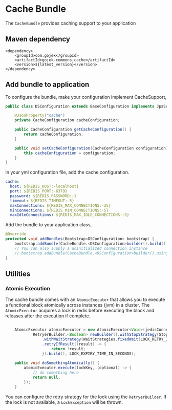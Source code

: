# Cache Bundle
The `CacheBundle` provides caching support to your application

## Maven dependency
    <dependency>
        <groupId>com.gojek</groupId>
        <artifactId>gojek-commons-cache</artifactId>
        <version>${latest_version}</version>
    </dependency>

## Add bundle to application
To configure the bundle, make your configuration implement CacheSupport,

```java
public class DSConfiguration extends BaseConfiguration implements JpaSupport {

    @JsonProperty("cache")
    private CacheConfiguration cacheConfiguration;

    public CacheConfiguration getCacheConfiguration() {
        return cacheConfiguration;
    }

    public void setCacheConfiguration(CacheConfiguration configuration) {
        this.cacheConfiguration = configuration;
    }
}
```

In your yml configuration file, add the cache configuration.

```yaml
cache:
  host: ${REDIS_HOST:-localhost}
  port: ${REDIS_PORT:-6379}
  password: ${REDIS_PASSWORD:-}
  timeout: ${REDIS_TIMEOUT:-5}
  maxConnections: ${REDIS_MAX_CONNECTIONS:-25}
  minConnections: ${REDIS_MIN_CONNECTIONS:-5}
  maxIdleConnections: ${REDIS_MAX_IDLE_CONNECTIONS:-5}
```

Add the bundle to your application class,

```java
@Override
protected void addBundles(Bootstrap<DSConfiguration> bootstrap) {
    bootstrap.addBundle(CacheBundle.<DSConfiguration>builder().build());
    // You can also supply a uninitialized connection instance
    // bootstrap.addBundle(CacheBundle.<DSConfiguration>builder().using(() -> connection).build());
}
```

## Utilities
### Atomic Execution
The cache bundle comes with an `AtomicExecutor` that allows you to execute a functional block atomically across instances (jvm) in a cluster. The `AtomicExecutor` acquires a lock in redis before executing the block and releases after the execution if complete.

```java

    AtomicExecutor atomicExecutor = new AtomicExecutor<Void>(jedisConnection,
            RetryerBuilder.<Boolean> newBuilder().withStopStrategy(StopStrategies.stopAfterAttempt(LOCK_MAX_RETRIES))
                .withWaitStrategy(WaitStrategies.fixedWait(LOCK_RETRY_INTERVAL_IN_MILLIS, TimeUnit.MILLISECONDS))
                .retryIfResult((result) -> {
                    return !result;
                }).build(), LOCK_EXPIRY_TIME_IN_SECONDS);
                
    public void doSomethingAtomically() {
        atomicExecutor.execute(lockKey, (optional) -> {
            // do something here
            return null;
        });
    }
```

You can configure the retry strategy for the lock using the `RetryerBuilder`. If the lock is not available, a `LockException` will be thrown.